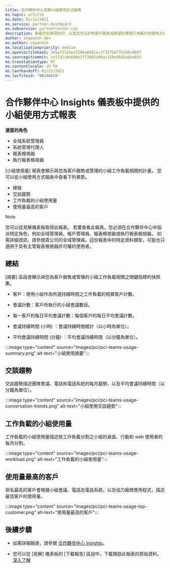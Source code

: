 ```yaml
---
title: 合作夥伴中心見解小組使用方式報表
ms.topic: article
ms.date: 01/11/2021
ms.service: partner-dashboard
ms.subservice: partnercenter-csp
description: 看看您的表現如何，以及您可以針對客戶銷售或管理的團隊訂用帳戶的使用方式進行改進。
author: shganesh-dev
ms.author: shganesh
ms.localizationpriority: medium
ms.openlocfilehash: 345e721ebec5396a0681ec2f357b8778169c0887
ms.sourcegitcommit: ce1331c0e600e2f73b85a90ac159a9026ab6a691
ms.translationtype: MT
ms.contentlocale: zh-TW
ms.lasthandoff: 01/13/2021
ms.locfileid: "98146618"
---
```

# <a name="teams-usage-report-available-from-the-partner-center-insights-dashboard"></a>合作夥伴中心 Insights 儀表板中提供的小組使用方式報表

**適當的角色**
- 全域系統管理員
- 系統管理代理人
- 報表檢視器
- 執行報表檢視器

[小組使用量] 報表會顯示與您為客戶銷售或管理的小組工作負載相關的計量。 您可以從小組使用方式報表中查看下列章節。

- 總結
- 交談趨勢
- 工作負載的小組使用量
- 使用量最高的客戶

 > [!NOTE]
 > 您可以從見解儀表板取得此報表。 若要查看此報表，您必須在合作夥伴中心中指派特定角色，例如全域管理員、帳戶管理員、報表檢視器或執行報表檢視器。 如需詳細資訊，請參閱貴公司的全域管理員。這份報表中的特定資料類型，可能也只適用于具有主管報表檢視器許可權的使用者。

## <a name="summary"></a>總結

[摘要] 區段會顯示與您為客戶銷售或管理的小組工作負載相關之關鍵指標的快照集。  

- 客戶：使用小組作為所選持續時間之工作負載的相異客戶計數。

- 會議計數：客戶所執行的小組會議數目。

- 每一客戶的每日平均會議計數：每個客戶的每日平均會議計數。 

- 會議持續時間 (小時) ：會議持續時間總計（以小時為單位）。 

- 平均會議持續時間 (分鐘) ：平均會議持續時間（以分鐘為單位）。 

:::image type="content" source="images/pci/pci-teams-usage-summary.png" alt-text="小組使用摘要":::

## <a name="conversations-trend"></a>交談趨勢

交談趨勢描述團隊會議、電話和電話系統的每月趨勢，以及平均會議持續時間（以分鐘為單位）。

:::image type="content" source="images/pci/pci-teams-usage-conversation-trends.png" alt-text="小組使用交談趨勢":::

## <a name="teams-usage-by-workloads"></a>工作負載的小組使用量

工作負載的小組使用量描述依工作負載分割之小組的桌面、行動和 web 使用者的每月分割。

:::image type="content" source="images/pci/pci-teams-usage-workload.png" alt-text="工作負載的小組使用量":::

## <a name="top-customers-by-usage"></a>使用量最高的客戶

排名最高的客戶會根據小組會議、電話及電話系統，以及協力廠商應用程式，描述最佳客戶的使用量。

:::image type="content" source="images/pci/pci-teams-usage-top-customer.png" alt-text="使用量最高的客戶":::

## <a name="next-steps"></a>後續步驟

- 如需詳細報表，請參閱 [合作夥伴中心 Insights](partner-center-insights.md)。

- 您可以從 [見解] 儀表板的 [下載報告] 區段中，下載開啟此報表的原始資料。 [深入了解](pci-download-reports.md) 

